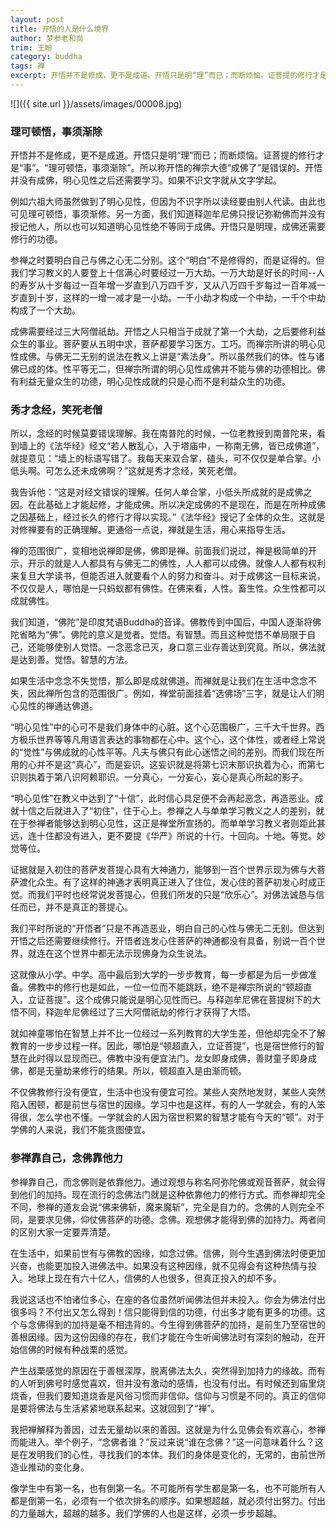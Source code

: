 ```yaml
---
layout: post
title: 开悟的人是什么境界
author: 梦参老和尚
trim: 王盼
category: buddha
tags: 禅
excerpt: 开悟并不是修成，更不是成道。开悟只是明“理”而已；而断烦恼。证菩提的修行才是“事”。“理可顿悟，事须渐除”。所以称开悟的禅宗大德“成佛了”是错误的。开悟并没有成佛，明心见性之后还需要学习。如果不识文字就从文字学起。
---
```


![]({{ site.url }}/assets/images/00008.jpg)

### 理可顿悟，事须渐除 ###

开悟并不是修成，更不是成道。开悟只是明“理”而已；而断烦恼。证菩提的修行才是“事”。“理可顿悟，事须渐除”。所以称开悟的禅宗大德“成佛了”是错误的。开悟并没有成佛，明心见性之后还需要学习。如果不识文字就从文字学起。

例如六祖大师虽然做到了明心见性，但因为不识字所以读经要由别人代读。由此也可见理可顿悟，事须渐修。另一方面，我们知道释迦牟尼佛只授记弥勒佛而并没有授记他人，所以也可以知道明心见性绝不等同于成佛。开悟只是明理，成佛还需要修行的功德。

参禅之时要明白自己与佛之心无二分别。这个“明白”不是修得的，而是证得的。但我们学习教义的人要登上十信满心时要经过一万大劫。一万大劫是好长的时间--人的寿岁从十岁每过一百年增一岁直到八万四千岁，又从八万四千岁每过一百年减一岁直到十岁，这样的一增一减才是一小劫。一千小劫才构成一个中劫，一千个中劫构成了一个大劫。

成佛需要经过三大阿僧祇劫。开悟之人只相当于成就了第一个大劫，之后要修利益众生的事业。菩萨要从五明中求，菩萨都要学习医方。工巧。而禅宗所讲的明心见性成佛。与佛无二无别的说法在教义上讲是“素法身”。所以虽然我们的体。性与诸佛已成的体。性平等无二，但禅宗所谓的明心见性成佛并不能与佛的功德相比。佛有利益无量众生的功德，明心见性成就的只是心而不是利益众生的功德。

### 秀才念经，笑死老僧 ###

所以，念经的时候莫要错误理解。我在南普陀的时候，一位老教授到南普陀来，看到墙上的《法华经》经文“若人散乱心，入于塔庙中，一称南无佛，皆已成佛道”，就提意见：“墙上的标语写错了。我每天来双合掌，磕头，可不仅仅是单合掌。小低头啊。可怎么还未成佛啊？”这就是秀才念经，笑死老僧。

我告诉他：“这是对经文错误的理解。任何人单合掌，小低头所成就的是成佛之因。在此基础上才能起修，才能成佛。所以决定成佛的不是现在，而是在所种成佛之因基础上，经过长久的修行才得以实现。”《法华经》授记了全体的众生。这就是对修禅要有的正确理解。更通俗一点说，禅就是生活，用心来指导生活。

禅的范围很广，变相地说禅即是佛，佛即是禅。前面我们说过，禅是极简单的开示，开示的就是人人都具有与佛无二的佛性，人人都可以成佛。就像人人都有权利来复旦大学读书，但能否进入就要看个人的努力和奋斗。对于成佛这一目标来说，不仅仅是人，哪怕是一只蚂蚁都有佛性。在佛来看，人性。畜生性。众生性都可以成就佛性。

我们知道，“佛陀”是印度梵语Buddha的音译。佛教传到中国后，中国人逐渐将佛陀省略为“佛”。佛陀的意义是觉者。觉悟。有智慧。而且这种觉悟不单局限于自己，还能够使别人觉悟。一念恶念已灭，身口意三业存善达到究竟。所以，佛法就是达到善。觉悟。智慧的方法。

如果生活中念念不失觉悟，那么即是成就佛道。而禅就是让我们在生活中念念不失，因此禅所包含的范围很广。例如，禅堂前面挂着“选佛场”三字，就是让人们明心见性的禅通达佛道。

“明心见性”中的心可不是我们身体中的心脏。这个心范围极广，三千大千世界。西方极乐世界等等凡用语言表达的事物都在心中。这个心，这个体性，或者经上常说的“觉性”与佛成就的心性平等。凡夫与佛只有此心迷悟之间的差别。而我们现在所用的心并不是这“真心”，而是妄识。这妄识就是将第七识末那识执着为心，而第七识则执着于第八识阿赖耶识。一分真心，一分妄心，妄心是真心所起的影子。

“明心见性”在教义中达到了“十信”，此时信心具足便不会再起恶念，再造恶业。成就十信之后就进入了“初住”，住于心上。参禅之人与单单学习教义之人的差别，就在于参禅者能够达到明心见性，这正是禅堂所宣扬的。而单单学习教义者则距此甚远，连十住都没有进入，更不要提《华严》所说的十行。十回向。十地。等觉。妙觉等位。

证据就是入初住的菩萨发菩提心具有大神通力，能够到一百个世界示现为佛与大菩萨渡化众生。有了这样的神通才表明真正进入了住位，发心住的菩萨初发心时成正觉。而我们平时也经常说发菩提心，但我们所发的只是“欣乐心”。对佛法诚恳与信任而已，并不是真正的菩提心。

我们平时所说的“开悟者”只是不再造恶业，明白自己的心性与佛无二无别。但达到开悟之后还需要继续修行。开悟者连发心住菩萨的神通都没有具备，别说一百个世界，就连在这个世界中都无法示现佛身为众生说法。

这就像从小学。中学。高中最后到大学的一步步教育，每一步都是为后一步做准备。佛教中的修行也是如此，一位一位而不能跳跃，绝不是禅宗所说的“顿超直入，立证菩提”。这个成佛只能说是明心见性而已。与释迦牟尼佛在菩提树下的大悟不同，释迦牟尼佛经过了三大阿僧祇劫的修行才获得了大悟。

就如神童哪怕在智慧上并不比一位经过一系列教育的大学生差，但他却完全不了解教育的一步步过程一样。因此，哪怕是“顿超直入，立证菩提”，也是宿世修行的智慧在此时得以显现而已。佛教中没有便宜法门。龙女即身成佛，善财童子即身成佛，都是无量劫来修行的结果。所以，顿超直入是由渐而顿。

不仅佛教修行没有便宜，生活中也没有便宜可捡。某些人突然地发财，某些人突然陷入困顿，都是前世与宿世的因缘。学习中也是这样，有的人一学就会，有的人笨得很，怎么学也不懂。一学就会的人因为宿世积累的智慧才能有今天的“顿”。对于学佛的人来说，我们不能贪图便宜。

### 参禅靠自己，念佛靠他力 ###

参禅靠自己，而念佛则是依靠他力。通过观想与称名阿弥陀佛或观音菩萨，就会得到他们的加持。现在流行的念佛法门就是这种依靠他力的修行方式。而参禅却完全不同，参禅的道友会说“佛来佛斩，魔来魔斩”，完全是自力的。念佛的人则完全不同，是要求见佛，仰仗佛菩萨的功德。念佛。观想佛才能得到佛的加持力。两者间的区别大家一定要弄清楚。

在生活中，如果前世有与佛教的因缘，如念过佛。信佛，则今生遇到佛法时便更加兴奋，也能更加投入进佛法中。如果没有这种因缘，就不见得会有这种热情与投入。地球上现在有六十亿人，信佛的人也很多，但真正投入的却不多。

我说这话也不怕诸位多心，在座的各位虽然听闻佛法但并未投入。你会为佛法付出很多吗？不付出又怎么得到！信只能得到信的功德，付出多才能有更多的功德。这个与念佛得到的加持是毫不相违背的。今生得到佛菩萨的加持，是前生乃至宿世的善根因缘。因为这份因缘的存在，我们才能在今生听闻佛法时有深刻的触动，在开始信佛的时候有种战栗的感觉。

产生战栗感觉的原因在于善根深厚，脱离佛法太久，突然得到加持力的缘故。而有的人听到佛号时感觉喜欢，但并没有激动的感情，也没有付出。有时候还到庙里烧烧香，但我们要知道烧香是风俗习惯而非信仰。信仰与习惯是不同的。真正的信仰是要将佛法与生活紧紧地联系起来。这就回到了“禅”。

我把禅解释为善因，过去无量劫以来的善因。这就是为什么见佛会有欢喜心，参禅而能进入。举个例子，“念佛者谁？”反过来说“谁在念佛？”这一问意味着什么？这是在发明我们的心性，寻找我们的本体。我们的身体是变化的，无常的，由前世所造业推动的变化身。

像学生中有第一名，也有倒第一名。不可能所有学生都是第一名，也不可能所有人都是倒第一名，必须有一个依次排名的顺序。如果想超越，就必须付出努力。付出的力量越大，超越的越多。我们学佛的人也是这样，必须一步步超越。
